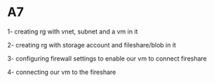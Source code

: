 # A7
1- creating rg with vnet, subnet and a vm in it

2- creating rg with storage account and fileshare/blob in it

3- configuring firewall settings to enable our vm to connect fireshare

4- connecting our vm to the fireshare

